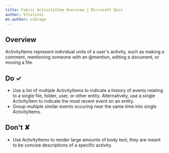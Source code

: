 ```yaml
---
title: Fabric ActivityItem Overview | Microsoft Docs
author: Vitalius1
ms.author: vibraga
---
```


## Overview
ActivityItems represent individual units of a user&#39;s activity, such as making a comment, mentioning someone with an @mention, editing a document, or moving a file.



## Do &#10003;
- Use a list of multiple ActivityItems to indicate a history of events relating to a single file, folder, user, or other entity. Alternatively, use a single ActivityItem to indicate the most recent event on an entity.
- Group multiple similar events occuring near the same time into single ActivityItems.


## Don't &#10008;
- Use ActivityItems to render large amounts of body text; they are meant to be concise descriptions of a specific activity.
